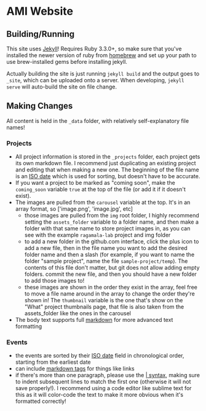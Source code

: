 # AMI Website

## Building/Running

This site uses [Jekyll](https://jekyllrb.com)! Requires Ruby 3.3.0+, so make sure that you've installed the newer version of ruby from [homebrew](https://brew.sh/) and set up your path to use brew-installed gems before installing jekyll. 

Actually building the site is just running `jekyll build` and the output goes to `_site`, which can be uploaded onto a server. When developing, `jekyll serve` will auto-build the site on file change.

## Making Changes

All content is held in the `_data` folder, with relatively self-explanatory file names!

### Projects

- All project information is stored in the `_projects` folder, each project gets its own markdown file. I recommend just duplicating an existing project and editing that when making a new one. The beginning of the file name is an [ISO date](https://en.wikipedia.org/wiki/ISO_8601) which is used for sorting, but doesn't have to be accurate.
- If you want a project to be marked as "coming soon", make the `coming_soon` variable `true` at the top of the file (or add it if it doesn't exist).
- The images are pulled from the `carousel` variable at the top. It's in an array format, so ['image.png', 'image.jpg', etc]
  - those images are pulled from the `img` root folder, I highly recommend setting the `assets_folder` variable to a folder name, and then make a folder with that same name to store project images in, as you can see with the example `ragamala-lab` project and img folder
  - to add a new folder in the github.com interface, click the plus icon to add a new file, then in the file name you want to add the desired folder name and then a slash (for example, if you want to name the folder "sample project", name the file `sample-project/temp`). The contents of this file don't matter, but git does not allow adding empty folders. commit the new file, and then you should have a new folder to add those images to!
  - these images are shown in the order they exist in the array, feel free to move a file name around in the array to change the order they're shown in! The `thumbnail` variable is the one that's show on the "What" project thumbnails page, that file is also taken from the assets_folder like the ones in the carousel
- The body text supports full [markdown](https://daringfireball.net/projects/markdown/basics) for more advanced text formatting

### Events

- the events are sorted by their [ISO date](https://en.wikipedia.org/wiki/ISO_8601) field in chronological order, starting from the earliest date
- can include [markdown tags](https://daringfireball.net/projects/markdown/basics) for things like links
- if there's more than one paragraph, please use the [| syntax](https://stackoverflow.com/a/21699210), making sure to indent subsequent lines to match the first one (otherwise it will not save properly!). I recommend using a code editor like sublime text for this as it will color-code the text to make it more obvious when it's formatted correctly!